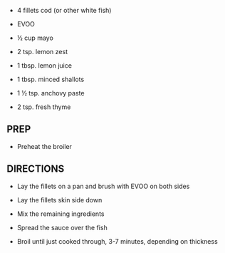 - 4 fillets cod (or other white fish)

- EVOO

- ½ cup mayo

- 2 tsp. lemon zest

- 1 tbsp. lemon juice

- 1 tbsp. minced shallots

- 1 ½ tsp. anchovy paste

- 2 tsp. fresh thyme

## PREP

- Preheat the broiler

## DIRECTIONS

- Lay the fillets on a pan and brush with EVOO on both sides

- Lay the fillets skin side down

- Mix the remaining ingredients

- Spread the sauce over the fish

- Broil until just cooked through, 3-7 minutes, depending on thickness
